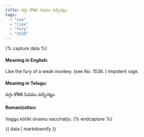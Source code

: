 ```yaml
---
title: వగ్గు కోతికి సివము వచ్చినట్టు.
tags:
  - "see"
  - "like"
  - "fury"
  - "1538"
---
```


{% capture data %}
#### Meaning in English:
Like the fury of a weak monkey.
(see No. 1538. )
Impotent rage.

#### Meaning in Telugu:
వగ్గు కోతికి సివము వచ్చినట్టు.

#### Romanization:
Vaggu kōtiki sivamu vaccinaṭṭu.
{% endcapture %}

{{ data | markdownify }}

